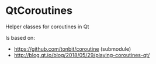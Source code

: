 # QtCoroutines
Helper classes for coroutines in Qt

Is based on:

- https://github.com/tonbit/coroutine (submodule)
- http://blog.qt.io/blog/2018/05/29/playing-coroutines-qt/